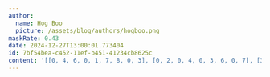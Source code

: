 ```yaml
---
author:
  name: Hog Boo
  picture: /assets/blog/authors/hogboo.png
maskRate: 0.43
date: 2024-12-27T13:00:01.773404
id: 7bf54bea-c452-11ef-b451-41234cb8625c
content: '[[0, 4, 6, 0, 1, 7, 8, 0, 3], [0, 2, 0, 4, 0, 3, 6, 0, 7], [3, 1, 0, 0, 2, 8, 0, 5, 9], [9, 5, 2, 0, 3, 0, 1, 0, 6], [0, 0, 4, 0, 0, 6, 0, 9, 8], [0, 0, 8, 0, 0, 1, 5, 0, 4], [0, 8, 1, 0, 4, 9, 0, 0, 0], [0, 0, 3, 1, 0, 5, 7, 4, 2], [0, 0, 5, 3, 6, 2, 9, 8, 0]]'
---
```

